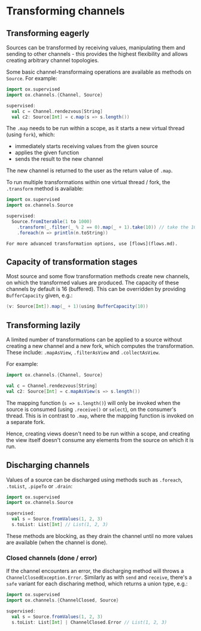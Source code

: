 # Transforming channels 

## Transforming eagerly

Sources can be transformed by receiving values, manipulating them and sending to other channels - this provides the
highest flexibility and allows creating arbitrary channel topologies.

Some basic channel-transformaing operations are available as methods on `Source`. For example:

```scala mdoc:compile-only
import ox.supervised
import ox.channels.{Channel, Source}

supervised:
  val c = Channel.rendezvous[String]
  val c2: Source[Int] = c.map(s => s.length())
```

The `.map` needs to be run within a scope, as it starts a new virtual thread (using `fork`), which:

* immediately starts receiving values from the given source
* applies the given function
* sends the result to the new channel

The new channel is returned to the user as the return value of `.map`.

To run multiple transformations within one virtual thread / fork, the `.transform` method is available:

```scala mdoc:compile-only
import ox.supervised
import ox.channels.Source

supervised:
  Source.fromIterable(1 to 1000)
    .transform(_.filter(_ % 2 == 0).map(_ + 1).take(10)) // take the 10 first even numbers, incremented by 1
    .foreach(n => println(n.toString))
```

```{note}
For more advanced transformation options, use [flows](flows.md).
```

## Capacity of transformation stages

Most source and some flow transformation methods create new channels, on which the transformed values are produced. The capacity of
these channels by default is 16 (buffered). This can be overridden by providing `BufferCapacity` given, e.g.:

```scala
(v: Source[Int]).map(_ + 1)(using BufferCapacity(10))
```

## Transforming lazily

A limited number of transformations can be applied to a source without creating a new channel and a new fork, which
computes the transformation. These include: `.mapAsView`, `.filterAsView` and `.collectAsView`.

For example:

```scala mdoc:compile-only
import ox.channels.{Channel, Source}

val c = Channel.rendezvous[String]
val c2: Source[Int] = c.mapAsView(s => s.length())
```

The mapping function (`s => s.length()`) will only be invoked when the source is consumed (using `.receive()` or 
`select`), on the consumer's thread. This is in contrast to `.map`, where the mapping function is invoked on a separate
fork.

Hence, creating views doesn't need to be run within a scope, and creating the view itself doesn't consume any elements
from the source on which it is run.

## Discharging channels

Values of a source can be discharged using methods such as `.foreach`, `.toList`, `.pipeTo` or `.drain`:

```scala mdoc:compile-only
import ox.supervised
import ox.channels.Source

supervised:
  val s = Source.fromValues(1, 2, 3)
  s.toList: List[Int] // List(1, 2, 3)
```

These methods are blocking, as they drain the channel until no more values are available (when the channel is done).

### Closed channels (done / error)

If the channel encounters an error, the discharging method will throws a `ChannelClosedException.Error`. Similarly as 
with `send` and `receive`, there's a `safe` variant for each discharing method, which returns a union type, e.g.:

```scala mdoc:compile-only
import ox.supervised
import ox.channels.{ChannelClosed, Source}

supervised:
  val s = Source.fromValues(1, 2, 3)
  s.toList: List[Int] | ChannelClosed.Error // List(1, 2, 3)
```

